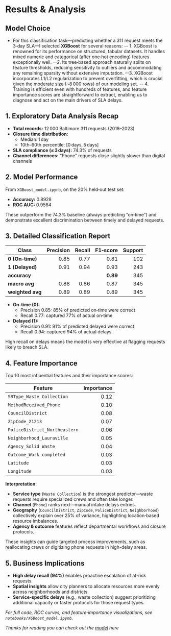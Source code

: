 # Results & Analysis

## Model Choice
- For this classification task—predicting whether a 311 request meets the 3‑day SLA—I selected **XGBoost** for several reasons:
-- 1. XGBoost is renowned for its performance on structured, tabular datasets. It handles mixed numeric and categorical (after one‑hot encoding) features exceptionally well.
--2. Its tree‑based approach naturally splits on feature thresholds, reducing sensitivity to outliers and accommodating any remaining sparsity without extensive imputation.
--3. XGBoost incorporates L1/L2 regularization to prevent overfitting, which is crucial given the moderate size (~8 000 rows) of our modeling set.
-- 4. Training is efficient even with hundreds of features, and feature importance scores are straightforward to extract, enabling us to diagnose and act on the main drivers of SLA delays.

## 1. Exploratory Data Analysis Recap

- **Total records:** 12 000 Baltimore 311 requests (2018–2023)  
- **Closure time distribution:**  
  - Median: 1 day  
  - 10th–90th percentile: [0 days, 5 days]  
- **SLA compliance (≤ 3 days):** 74.3% of requests  
- **Channel differences:** “Phone” requests close slightly slower than digital channels  


## 2. Model Performance

From `XGBoost_model.ipynb`, on the 20% held‑out test set:

- **Accuracy:** 0.8928  
- **ROC AUC:** 0.9564  

These outperform the 74.3% baseline (always predicting “on‑time”) and demonstrate excellent discrimination between timely and delayed requests.


## 3. Detailed Classification Report

| Class                   | Precision | Recall | F1‑score | Support |
|-------------------------|----------:|-------:|---------:|--------:|
| **0 (On‑time)**         | 0.85      | 0.77   | 0.81     | 102     |
| **1 (Delayed)**         | 0.91      | 0.94   | 0.93     | 243     |
| **accuracy**            |           |        | **0.89** | 345     |
| **macro avg**           | 0.88      | 0.86   | 0.87     | 345     |
| **weighted avg**        | 0.89      | 0.89   | 0.89     | 345     |

- **On‑time (0):**  
  - Precision 0.85: 85% of predicted on‑time were correct  
  - Recall 0.77: captured 77% of actual on‑time  
- **Delayed (1):**  
  - Precision 0.91: 91% of predicted delayed were correct  
  - Recall 0.94: captured 94% of actual delays  

High recall on delays means the model is very effective at flagging requests likely to breach SLA.


## 4. Feature Importance

Top 10 most influential features and their importance scores:

| Feature                       | Importance |
|-------------------------------|-----------:|
| `SRType_Waste Collection`     | 0.12       |
| `MethodReceived_Phone`        | 0.10       |
| `CouncilDistrict`             | 0.08       |
| `ZipCode_21213`               | 0.07       |
| `PoliceDistrict_Northeastern` | 0.06       |
| `Neighborhood_Lauraville`     | 0.05       |
| `Agency_Solid Waste`          | 0.04       |
| `Outcome_Work completed`      | 0.03       |
| `Latitude`                    | 0.03       |
| `Longitude`                   | 0.03       |

**Interpretation:**
- **Service type** (`Waste Collection`) is the strongest predictor—waste requests require specialized crews and often take longer.  
- **Channel** (`Phone`) ranks next—manual intake delays entries.  
- **Geography** (`CouncilDistrict`, `ZipCode`, `PoliceDistrict`, `Neighborhood`) collectively explain over 25% of variance, highlighting location‑based resource imbalances.  
- **Agency & outcome** features reflect departmental workflows and closure protocols.  

These insights can guide targeted process improvements, such as reallocating crews or digitizing phone requests in high-delay areas.

## 5. Business Implications

- **High delay recall (94%)** enables proactive escalation of at-risk requests.  
- **Spatial insights** allow city planners to allocate resources more evenly across neighborhoods and districts.  
- **Service‑specific delays** (e.g., waste collection) suggest prioritizing additional capacity or faster protocols for those request types.

_For full code, ROC curves, and feature‑importance visualizations, see `notebooks/XGBoost_model.ipynb`._  

_Thanks for reading you can check out the [model](https://huggingface.co/GeraldNdawula/311-xgb-model) here_
